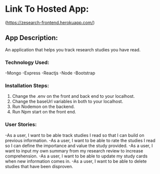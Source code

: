 # Link To Hosted App:

(https://zesearch-frontend.herokuapp.com/)

## App Description:

An application that helps you track research studies you have read.

### Technology Used:

-Mongo
-Express
-Reactjs
-Node
-Bootstrap

### Installation Steps:

1. Change the .env on the front and back end to your localhost.
2. Change the baseUrl variables in both to your localhost.
3. Run Nodemon on the backend.
4. Run Npm start on the front end.

### User Stories:

-As a user, I want to be able track studies I read so that I can build on previous information.
-As a user, I want to be able to rate the studies I read so I can define the importance and value the study provided.
-As a user, I want to input my own summary from my research review to increase comprehension.
-As a user, I want to be able to update my study cards when new information comes in.
-As a user, I want to be able to delete studies that have been disproven.
